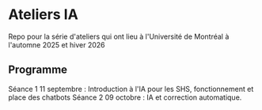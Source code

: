 # Ateliers IA

Repo pour la série d'ateliers qui ont lieu à l'Université de Montréal à l'automne 2025 et hiver 2026

## Programme

Séance 1 11 septembre : Introduction à l'IA pour les SHS, fonctionnement et place des chatbots
Séance 2 09 octobre : IA et correction automatique.

